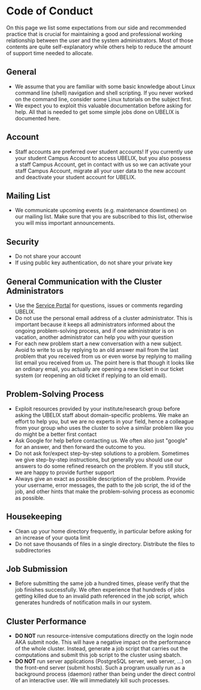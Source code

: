 # Code of Conduct

On this page we list some expectations from our side and recommended practice that
is crucial for maintaining a good and professional working relationship between the 
user and the system administrators. Most of those contents are quite self-explanatory 
while others help to reduce the amount of support time needed to allocate.

## General

  * We assume that you are familiar with some basic knowledge about Linux command 
  line (shell) navigation and shell scripting. If you never worked on the command 
  line, consider some Linux tutorials on the subject first.
  * We expect you to exploit this valuable documentation before asking for help.
  All that is needed to get some simple jobs done on UBELIX is documented here.

## Account

  * Staff accounts are preferred over student accounts! If you currently use your 
  student Campus Account to access UBELIX, but you also possess a staff Campus 
  Account, get in contact with us so we can activate your staff Campus Account,
  migrate all your user data to the new account and deactivate your student account
  for UBELIX.

## Mailing List

  * We communicate upcoming events (e.g. maintenance downtimes) on our mailing list. 
  Make sure that you are subscribed to this list, otherwise you will miss important
  announcements.

## Security

  * Do not share your account
  * If using public key authentication, do not share your private key

## General Communication with the Cluster Administrators
  
  * Use the [Service Portal](https://serviceportal.unibe.ch/sp?id=sc_cat_item&sys_id=1d137767db54141078ed3e48229619a7) 
  for questions, issues or comments regarding UBELIX. 
  * Do not use the personal email address of a cluster administrator. This
  is important because it keeps all administrators informed about the ongoing 
  problem-solving process, and if one administrator is on vacation, another
  administrator can help you with your question
  * For each new problem start a new conversation with a new subject. Avoid to write
  to us by replying to an old answer mail from the last problem that you received 
  from us or even worse by replying to mailing list email you received from us. The 
  point here is that though it looks like an ordinary email, you actually are opening
  a new ticket in our ticket system (or reopening an old ticket if replying to an old email).

## Problem-Solving Process

  * Exploit resources provided by your institute/research group before asking the UBELIX 
  staff about domain-specific problems. We make an effort to help you, but we are no 
  experts in your field, hence a colleague from your group who uses the cluster to solve 
  a similar problem like you do might be a better first contact
  * Ask Google for help before contacting us. We often also just "google" for an answer,
  and then forward the outcome to you.
  * Do not ask for/expect step-by-step solutions to a problem. Sometimes we give 
  step-by-step instructions, but generally you should use our answers to do some 
  refined research on the problem. If you still stuck, we are happy to provide further 
  support
  * Always give an exact as possible description of the problem. Provide your username, 
  error messages, the path to the job script, the id of the job, and other hints that make
  the problem-solving process as economic as possible.

## Housekeeping

  * Clean up your home directory frequently, in particular before asking for an increase of your quota limit
  * Do not save thousands of files in a single directory. Distribute the files to subdirectories

## Job Submission

  * Before submitting the same job a hundred times, please verify that the job finishes
  successfully. We often experience that hundreds of jobs getting killed due to an
  invalid path referenced in the job script, which generates hundreds of notification 
  mails in our system.

## Cluster Performance

  * **DO NOT** run resource-intensive computations directly on the login node AKA submit node. This
  will have a negative impact on the performance of the whole cluster. Instead, generate a job script
  that carries out the computations and submit this job script to the cluster using sbatch.
  * **DO NOT** run server applications (PostgreSQL server, web server, ...) on the front-end 
  server (submit hosts). Such a program usually run as a background process (daemon) rather
  than being under the direct control of an interactive user. We will immediately kill such processes.
